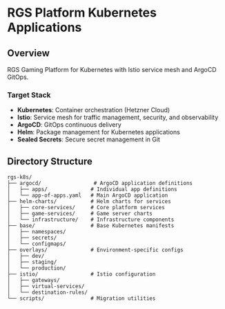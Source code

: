 # RGS Platform Kubernetes Applications

## Overview
RGS Gaming Platform for Kubernetes with Istio service mesh and ArgoCD GitOps.


### Target Stack
- **Kubernetes**: Container orchestration (Hetzner Cloud)
- **Istio**: Service mesh for traffic management, security, and observability
- **ArgoCD**: GitOps continuous delivery
- **Helm**: Package management for Kubernetes applications
- **Sealed Secrets**: Secure secret management in Git

## Directory Structure
```
rgs-k8s/
├── argocd/                 # ArgoCD application definitions
│   ├── apps/              # Individual app definitions
│   └── app-of-apps.yaml   # Main ArgoCD application
├── helm-charts/           # Helm charts for services
│   ├── core-services/     # Core platform services
│   ├── game-services/     # Game server charts
│   └── infrastructure/    # Infrastructure components
├── base/                  # Base Kubernetes manifests
│   ├── namespaces/
│   ├── secrets/
│   └── configmaps/
├── overlays/              # Environment-specific configs
│   ├── dev/
│   ├── staging/
│   └── production/
├── istio/                 # Istio configuration
│   ├── gateways/
│   ├── virtual-services/
│   └── destination-rules/
└── scripts/               # Migration utilities
```

